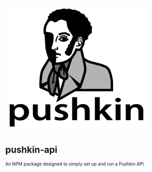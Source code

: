 <img src="https://raw.githubusercontent.com/pushkin-consortium/pushkin/main/docs/img/pushkin_bw_w_text.png" height="400" width="450" alt="pushkin logo">


# pushkin-api
An NPM package designed to simply set up and run a Pushkin API
